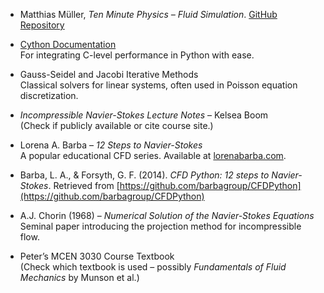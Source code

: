 
- Matthias Müller, *Ten Minute Physics – Fluid Simulation*. [GitHub Repository](https://github.com/matthias-research/pages/blob/master/tenMinutePhysics/17-fluidSim.html)

- [Cython Documentation](https://cython.org/)  
  For integrating C-level performance in Python with ease.

- Gauss-Seidel and Jacobi Iterative Methods  
  Classical solvers for linear systems, often used in Poisson equation discretization.

- *Incompressible Navier-Stokes Lecture Notes* – Kelsea Boom  
  (Check if publicly available or cite course site.)

- Lorena A. Barba – *12 Steps to Navier-Stokes*  
  A popular educational CFD series. Available at [lorenabarba.com](https://lorenabarba.com/).

- Barba, L. A., & Forsyth, G. F. (2014). *CFD Python: 12 steps to Navier-Stokes*. Retrieved from [https://github.com/barbagroup/CFDPython](https://github.com/barbagroup/CFDPython)

- A.J. Chorin (1968) – *Numerical Solution of the Navier-Stokes Equations*  
  Seminal paper introducing the projection method for incompressible flow.

- Peter’s MCEN 3030 Course Textbook  
  (Check which textbook is used – possibly *Fundamentals of Fluid Mechanics* by Munson et al.)
